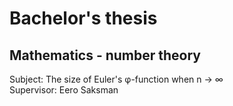 # Bachelor's thesis
## Mathematics - number theory

Subject: The size of Euler's φ-function when n → ∞  
Supervisor: Eero Saksman
